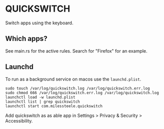 # QUICKSWITCH

Switch apps using the keyboard.

## Which apps?
See main.rs for the active rules. Search for "Firefox" for an example.

## Launchd
To run as a background service on macos use the `launchd.plist`.

```
sudo touch /var/log/quickswitch.log /var/log/quickswitch.err.log
sudo chmod 666 /var/log/quickswitch.err.log /var/log/quickswitch.log
launchctl load -w launchd.plist
launchctl list | grep quickswitch
launchctl start com.milessteele.quickswitch
```

Add quickswitch as as able app in Settings > Privacy & Security > Accessibility.
